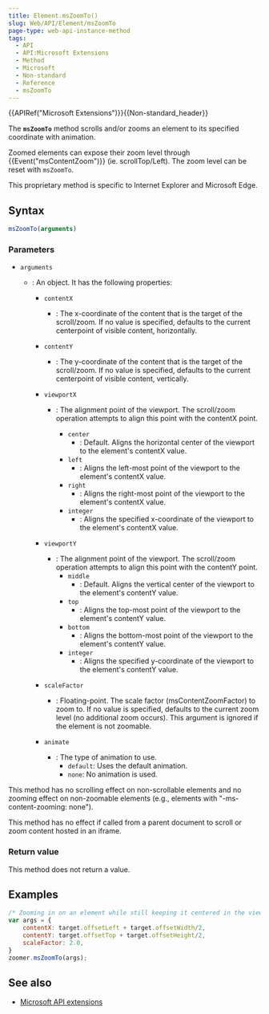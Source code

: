 ```yaml
---
title: Element.msZoomTo()
slug: Web/API/Element/msZoomTo
page-type: web-api-instance-method
tags:
  - API
  - API:Microsoft Extensions
  - Method
  - Microsoft
  - Non-standard
  - Reference
  - msZoomTo
---
```

{{APIRef("Microsoft Extensions")}}{{Non-standard_header}}

The **`msZoomTo`** method scrolls and/or zooms an element to its specified coordinate with animation.

Zoomed elements can expose their zoom level through {{Event("msContentZoom")}} (ie. scrollTop/Left). The zoom level can be reset with `msZoomTo`.

This proprietary method is specific to Internet Explorer and Microsoft Edge.

## Syntax

```js
msZoomTo(arguments)
```

### Parameters

- `arguments`
  - : An object. It has the following properties:

    - `contentX`
      - : The x-coordinate of the content that is the target of the scroll/zoom. If no value is specified, defaults to the current centerpoint of visible content, horizontally.

    - `contentY`
      - : The y-coordinate of the content that is the target of the scroll/zoom. If no value is specified, defaults to the current centerpoint of visible content, vertically.

    - `viewportX`
      - : The alignment point of the viewport. The scroll/zoom operation attempts to align this point with the contentX point.

        - `center`
          - : Default. Aligns the horizontal center of the viewport to the element's contentX value.
        - `left`
          - : Aligns the left-most point of the viewport to the element's contentX value.
        - `right`
          - : Aligns the right-most point of the viewport to the element's contentX value.
        - `integer`
          - : Aligns the specified x-coordinate of the viewport to the element's contentX value.

    - `viewportY`
      - : The alignment point of the viewport. The scroll/zoom operation attempts to align this point with the contentY point.
        - `middle`
          - : Default. Aligns the vertical center of the viewport to the element's contentY value.
        - `top`
          - : Aligns the top-most point of the viewport to the element's contentY value.
        - `bottom`
          - : Aligns the bottom-most point of the viewport to the element's contentY value.
        - `integer`
          - : Aligns the specified y-coordinate of the viewport to the element's contentY value.

    - `scaleFactor`
      - : Floating-point. The scale factor (msContentZoomFactor) to zoom to. If no value is specified, defaults to the current zoom level (no additional zoom occurs). This argument is ignored if the element is not zoomable.

    - `animate`
      - : The type of animation to use.
        - `default`: Uses the default animation.
        - `none`: No animation is used.

This method has no scrolling effect on non-scrollable elements and no zooming effect on non-zoomable elements (e.g., elements with "-ms-content-zooming: none").

This method has no effect if called from a parent document to scroll or zoom content hosted in an iframe.

### Return value

This method does not return a value.

## Examples

```js
/* Zooming in on an element while still keeping it centered in the viewport */
var args = {
    contentX: target.offsetLeft + target.offsetWidth/2,
    contentY: target.offsetTop + target.offsetHeight/2,
    scaleFactor: 2.0,
}
zoomer.msZoomTo(args);
```

## See also

- [Microsoft API extensions](/en-US/docs/Web/API/Microsoft_Extensions)
